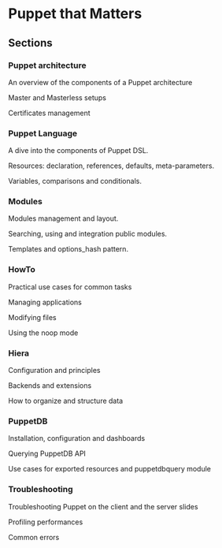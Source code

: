 # Puppet that Matters

## Sections

### Puppet architecture

An overview of the components of a Puppet architecture

Master and Masterless setups

Certificates management


### Puppet Language

A dive into the components of Puppet DSL.

Resources: declaration, references, defaults, meta-parameters.

Variables, comparisons and conditionals.


### Modules

Modules management and layout.

Searching, using and integration public modules.

Templates and options_hash pattern.


### HowTo

Practical use cases for common tasks

Managing applications

Modifying files

Using the noop mode


### Hiera

Configuration and principles

Backends and extensions

How to organize and structure data


### PuppetDB

Installation, configuration and dashboards

Querying PuppetDB API

Use cases for exported resources and puppetdbquery module


### Troubleshooting

Troubleshooting Puppet on the client and the server slides

Profiling performances

Common errors 
